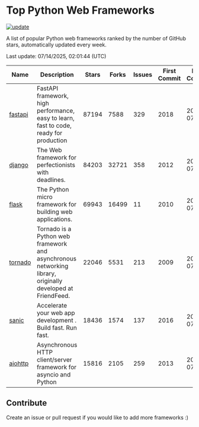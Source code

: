 # Top Python Web Frameworks

[![update](https://github.com/sunnysid3up/python-web-frameworks/actions/workflows/update.yml/badge.svg)](https://github.com/sunnysid3up/python-web-frameworks/actions/workflows/update.yml)

A list of popular Python web frameworks ranked by the number of GitHub stars, automatically updated every week.

Last update: 07/14/2025, 02:01:44 (UTC)

| Name          | Description          | Stars                     | Forks          | Issues               | First Commit        | Last Commit         |
|---------------|----------------------|---------------------------|----------------|----------------------|---------------------|---------------------|
| [fastapi](https://github.com/fastapi/fastapi) | FastAPI framework, high performance, easy to learn, fast to code, ready for production | 87194 | 7588 | 329 | 2018 | 2025-07-14 |
| [django](https://github.com/django/django) | The Web framework for perfectionists with deadlines. | 84203 | 32721 | 358 | 2012 | 2025-07-13 |
| [flask](https://github.com/pallets/flask) | The Python micro framework for building web applications. | 69943 | 16499 | 11 | 2010 | 2025-07-14 |
| [tornado](https://github.com/tornadoweb/tornado) | Tornado is a Python web framework and asynchronous networking library, originally developed at FriendFeed. | 22046 | 5531 | 213 | 2009 | 2025-07-13 |
| [sanic](https://github.com/sanic-org/sanic) |  Accelerate your web app development . Build fast. Run fast. | 18436 | 1574 | 137 | 2016 | 2025-07-13 |
| [aiohttp](https://github.com/aio-libs/aiohttp) | Asynchronous HTTP client/server framework for asyncio and Python | 15816 | 2105 | 259 | 2013 | 2025-07-13 |

## Contribute 

Create an issue or pull request if you would like to add more frameworks :)